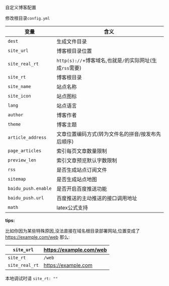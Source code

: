 自定义博客配置

修改根目录`config.yml`

|变量|含义|
|-|-|
|`dest`|生成文件目录|
|`site_url`|博客根目录位置|
|`site_real_rt`|`http(s)://`+博客域名,也就是`/`的实际网址(生成`rss`需要)|
|`site_rt`|博客根目录|
|`site_name`|站点名称|
|`site_icon`|站点图标|
|`lang`|站点语言|
|`author`|博客作者|
|`theme`|博客主题|
|`article_address`|文章位置编码方式(转为文件名的拼音/按发布先后顺序)|
|`page_articles`|索引每页文章数量限制|
|`preview_len`|索引文章预览默认字数限制|
|`rss`|是否生成站点订阅文件|
|`sitemap`|是否生成站点地图|
|`baidu_push.enable`|是否开启百度推送功能|
|`baidu_push.url`|百度推送的主动推送的接口调用地址|
|`math`|latex公式支持|

**tips:**

比如你因为某些特殊原因,没法直接在域名根目录部署网站,位置变成了 https://example.com/web
那么:

| `site_url`     | https://example.com/web |
| -------------- | ----------------------- |
| `site_rt`      | `/web`                  |
| `site_real_rt` | https://example.com     |

本地调试时请 `site_rt: ""`
